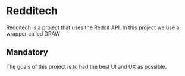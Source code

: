 # Redditech

Redditech is a project that uses the Reddit API. In this project we use a wrapper called DRAW

## Mandatory

The goals of this project is to had the best UI and UX as possible.
